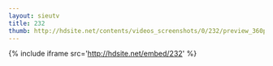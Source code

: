 ```yaml
---
layout: sieutv
title: 232
thumb: http://hdsite.net/contents/videos_screenshots/0/232/preview_360p.mp4.jpg
---
```

{% include iframe src='http://hdsite.net/embed/232' %}
 
